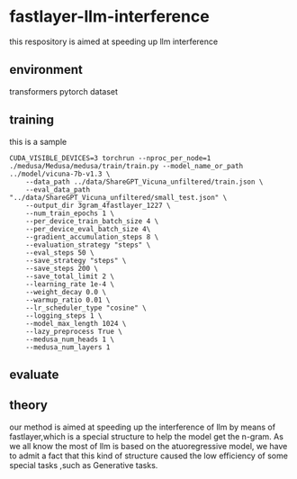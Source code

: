 # fastlayer-llm-interference
this respository is aimed at speeding up  llm interference
## environment
transformers
pytorch
dataset

## training
this is a sample
```
CUDA_VISIBLE_DEVICES=3 torchrun --nproc_per_node=1   ./medusa/Medusa/medusa/train/train.py --model_name_or_path ../model/vicuna-7b-v1.3 \
    --data_path ../data/ShareGPT_Vicuna_unfiltered/train.json \
    --eval_data_path  "../data/ShareGPT_Vicuna_unfiltered/small_test.json" \
    --output_dir 3gram_4fastlayer_1227 \
    --num_train_epochs 1 \
    --per_device_train_batch_size 4 \
    --per_device_eval_batch_size 4\
    --gradient_accumulation_steps 8 \
    --evaluation_strategy "steps" \
    --eval_steps 50 \
    --save_strategy "steps" \
    --save_steps 200 \
    --save_total_limit 2 \
    --learning_rate 1e-4 \
    --weight_decay 0.0 \
    --warmup_ratio 0.01 \
    --lr_scheduler_type "cosine" \
    --logging_steps 1 \
    --model_max_length 1024 \
    --lazy_preprocess True \
    --medusa_num_heads 1 \
    --medusa_num_layers 1
```

## evaluate

## theory
our method is aimed at speeding up the interference of llm by means of fastlayer,which is a special structure to help the model get the n-gram. As we all know the most of llm is based on the atuoregressive model, we have to admit a fact that this kind  of structure caused the low efficiency of some special tasks ,such as Generative tasks.  
